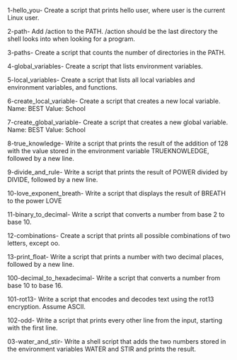 1-hello_you- Create a script that prints hello user, where user is the current Linux user.

2-path- Add /action to the PATH. /action should be the last directory the shell looks into when looking for a program.

3-paths- Create a script that counts the number of directories in the PATH.

4-global_variables- Create a script that lists environment variables.

5-local_variables- Create a script that lists all local variables and environment variables, and functions.

6-create_local_variable- Create a script that creates a new local variable.
Name: BEST
Value: School

7-create_global_variable- Create a script that creates a new global variable.
Name: BEST
Value: School

8-true_knowledge- Write a script that prints the result of the addition of 128 with the value stored in the environment variable TRUEKNOWLEDGE, followed by a new line.

9-divide_and_rule- Write a script that prints the result of POWER divided by DIVIDE, followed by a new line.

10-love_exponent_breath- Write a script that displays the result of BREATH to the power LOVE

11-binary_to_decimal- Write a script that converts a number from base 2 to base 10.

12-combinations- Create a script that prints all possible combinations of two letters, except oo.

13-print_float- Write a script that prints a number with two decimal places, followed by a new line.

100-decimal_to_hexadecimal- Write a script that converts a number from base 10 to base 16.

101-rot13- Write a script that encodes and decodes text using the rot13 encryption. Assume ASCII.

102-odd- Write a script that prints every other line from the input, starting with the first line.

03-water_and_stir- Write a shell script that adds the two numbers stored in the environment variables WATER and STIR and prints the result.
